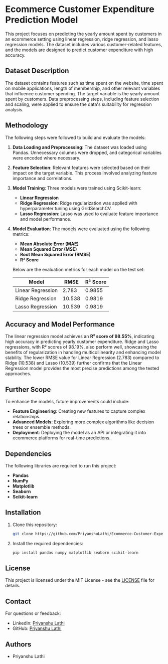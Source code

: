 # Ecommerce Customer Expenditure Prediction Model

This project focuses on predicting the yearly amount spent by customers in an ecommerce setting using linear regression, ridge regression, and lasso regression models. The dataset includes various customer-related features, and the models are designed to predict customer expenditure with high accuracy.

## Dataset Description

The dataset contains features such as time spent on the website, time spent on mobile applications, length of membership, and other relevant variables that influence customer spending. The target variable is the yearly amount spent by customers. Data preprocessing steps, including feature selection and scaling, were applied to ensure the data's suitability for regression analysis.

## Methodology

The following steps were followed to build and evaluate the models:

1. **Data Loading and Preprocessing**: The dataset was loaded using Pandas. Unnecessary columns were dropped, and categorical variables were encoded where necessary.

2. **Feature Selection**: Relevant features were selected based on their impact on the target variable. This process involved analyzing feature importance and correlations.

3. **Model Training**: Three models were trained using Scikit-learn:
   - **Linear Regression**
   - **Ridge Regression**: Ridge regularization was applied with hyperparameter tuning using GridSearchCV.
   - **Lasso Regression**: Lasso was used to evaluate feature importance and model performance.

4. **Model Evaluation**: The models were evaluated using the following metrics:
   - **Mean Absolute Error (MAE)**
   - **Mean Squared Error (MSE)**
   - **Root Mean Squared Error (RMSE)**
   - **R² Score**

   Below are the evaluation metrics for each model on the test set:

   | Model               | RMSE          | R² Score     |
   |---------------------|---------------|--------------|
   | Linear Regression   | 2.783         | 0.9855       |
   | Ridge Regression    | 10.538        | 0.9819       |
   | Lasso Regression    | 10.539        | 0.9819       |

## Accuracy and Model Performance

The linear regression model achieves an **R² score of 98.55%**, indicating high accuracy in predicting yearly customer expenditure. Ridge and Lasso regressions, with R² scores of 98.19%, also perform well, showcasing the benefits of regularization in handling multicollinearity and enhancing model stability. The lower RMSE value for Linear Regression (2.783) compared to Ridge (10.538) and Lasso (10.539) further confirms that the Linear Regression model provides the most precise predictions among the tested approaches.

## Further Scope

To enhance the models, future improvements could include:

- **Feature Engineering**: Creating new features to capture complex relationships.
- **Advanced Models**: Exploring more complex algorithms like decision trees or ensemble methods.
- **Deployment**: Deploying the model as an API or integrating it into ecommerce platforms for real-time predictions.

## Dependencies

The following libraries are required to run this project:

- **Pandas**
- **NumPy**
- **Matplotlib**
- **Seaborn**
- **Scikit-learn**

## Installation

1. Clone this repository:

    ```bash
    git clone https://github.com/PriyanshuLathi/Ecommerce-Customer-Expense-Prediction-Model.git
    ```

2. Install the required dependencies:

    ```bash
    pip install pandas numpy matplotlib seaborn scikit-learn
    ```

## License

This project is licensed under the MIT License - see the [LICENSE](https://github.com/PriyanshuLathi/Ecommerce-Customer-Expense-Prediction-Model/blob/main/LICENSE) file for details.

## Contact

For questions or feedback:

- LinkedIn: [Priyanshu Lathi](https://www.linkedin.com/in/priyanshu-lathi)
- GitHub: [Priyanshu Lathi](https://github.com/PriyanshuLathi)

## Authors

- Priyanshu Lathi